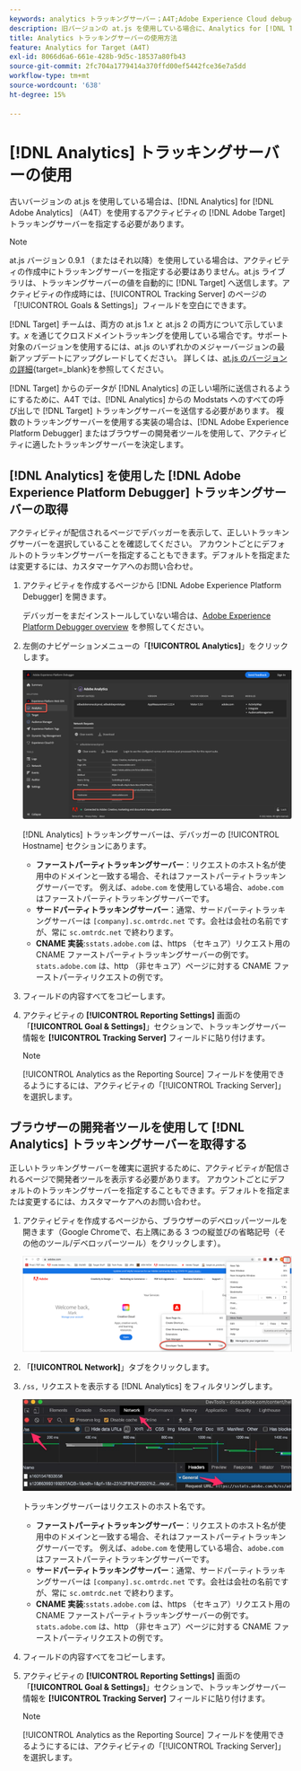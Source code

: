 ```yaml
---
keywords: analytics トラッキングサーバー；A4T;Adobe Experience Cloud debugger;Adobe Experience Platform debugger；レポートソース；デベロッパーツール
description: 旧バージョンの at.js を使用している場合に、Analytics for [!DNL Target]  （A4T）を使用するアクティビティ用に Analytics トラッキングサーバーを指定する方法を説明します。
title: Analytics トラッキングサーバーの使用方法
feature: Analytics for Target (A4T)
exl-id: 8066d6a6-661e-428b-9d5c-18537a80fb43
source-git-commit: 2fc704a1779414a370ffd00ef5442fce36e7a5dd
workflow-type: tm+mt
source-wordcount: '638'
ht-degree: 15%

---
```


# [!DNL Analytics] トラッキングサーバーの使用

古いバージョンの at.js を使用している場合は、[!DNL Analytics] for [!DNL Adobe Analytics] （A4T）を使用するアクティビティの [!DNL Adobe Target] トラッキングサーバーを指定する必要があります。

>[!NOTE]
>
>at.js バージョン 0.9.1 （またはそれ以降）を使用している場合は、アクティビティの作成中にトラッキングサーバーを指定する必要はありません。at.js ライブラリは、トラッキングサーバーの値を自動的に [!DNL Target] へ送信します。アクティビティの作成時には、[!UICONTROL Tracking Server] のページの「[!UICONTROL Goals & Settings]」フィールドを空白にできます。
>
>[!DNL Target] チームは、両方の at.js 1.*x* と at.js 2 の両方について示しています。*x* を通じてクロスドメイントラッキングを使用している場合です。サポート対象のバージョンを使用するには、at.js のいずれかのメジャーバージョンの最新アップデートにアップグレードしてください。 詳しくは、[at.js のバージョンの詳細](https://experienceleague.adobe.com/docs/target-dev/developer/client-side/at-js-implementation/target-atjs-versions.html?lang=ja){target=_blank}を参照してください。

[!DNL Target] からのデータが [!DNL Analytics] の正しい場所に送信されるようにするために、A4T では、[!DNL Analytics] からの Modstats へのすべての呼び出しで [!DNL Target] トラッキングサーバーを送信する必要があります。 複数のトラッキングサーバーを使用する実装の場合は、[!DNL Adobe Experience Platform Debugger] またはブラウザーの開発者ツールを使用して、アクティビティに適したトラッキングサーバーを決定します。

## [!DNL Analytics] を使用した [!DNL Adobe Experience Platform Debugger] トラッキングサーバーの取得

アクティビティが配信されるページでデバッガーを表示して、正しいトラッキングサーバーを選択していることを確認してください。 アカウントごとにデフォルトのトラッキングサーバーを指定することもできます。デフォルトを指定または変更するには、カスタマーケアへのお問い合わせ。

1. アクティビティを作成するページから [!DNL Adobe Experience Platform Debugger] を開きます。

   デバッガーをまだインストールしていない場合は、[Adobe Experience Platform Debugger overview](https://experienceleague.adobe.com/docs/platform-learn/data-collection/debugger/overview.html?lang=ja) を参照してください。

1. 左側のナビゲーションメニューの「**[!UICONTROL Analytics]**」をクリックします。

   ![Screen_DebuggerTrackServ 画像 ](assets/Screen_DebuggerTrackServ.png)

   [!DNL Analytics] トラッキングサーバーは、デバッガーの [!UICONTROL Hostname] セクションにあります。

   * **ファーストパーティトラッキングサーバー**：リクエストのホスト名が使用中のドメインと一致する場合、それはファーストパーティトラッキングサーバーです。 例えば、`adobe.com` を使用している場合、`adobe.com` はファーストパーティトラッキングサーバーです。
   * **サードパーティトラッキングサーバー**：通常、サードパーティトラッキングサーバーは `[company].sc.omtrdc.net` です。会社は会社の名前ですが、常に `sc.omtrdc.net` で終わります。
   * **CNAME 実装**:`sstats.adobe.com` は、https （セキュア）リクエスト用の CNAME ファーストパーティトラッキングサーバーの例です。 `stats.adobe.com` は、http （非セキュア）ページに対する CNAME ファーストパーティリクエストの例です。

1. フィールドの内容すべてをコピーします。

1. アクティビティの **[!UICONTROL Reporting Settings]** 画面の「**[!UICONTROL Goal & Settings]**」セクションで、トラッキングサーバー情報を **[!UICONTROL Tracking Server]** フィールドに貼り付けます。

   >[!NOTE]
   >
   >[!UICONTROL Analytics as the Reporting Source] フィールドを使用できるようにするには、アクティビティの「[!UICONTROL Tracking Server]」を選択します。

## ブラウザーの開発者ツールを使用して [!DNL Analytics] トラッキングサーバーを取得する

正しいトラッキングサーバーを確実に選択するために、アクティビティが配信されるページで開発者ツールを表示する必要があります。 アカウントごとにデフォルトのトラッキングサーバーを指定することもできます。デフォルトを指定または変更するには、カスタマーケアへのお問い合わせ。

1. アクティビティを作成するページから、ブラウザーのデベロッパーツールを開きます（Google Chromeで、右上隅にある 3 つの縦並びの省略記号（その他のツール/デベロッパーツール）をクリックします）。

   ![Chrome デベロッパーツール ](/help/main/c-integrating-target-with-mac/a4t/assets/chrome-dev-tools.png)

1. 「**[!UICONTROL Network]**」タブをクリックします。

1. `/ss,` リクエストを表示する [!DNL Analytics] をフィルタリングします。

   ![/ss 検索を使用したChrome デベロッパーツール ](/help/main/c-integrating-target-with-mac/a4t/assets/chrome-search.png)

   トラッキングサーバーはリクエストのホスト名です。

   * **ファーストパーティトラッキングサーバー**：リクエストのホスト名が使用中のドメインと一致する場合、それはファーストパーティトラッキングサーバーです。 例えば、`adobe.com` を使用している場合、`adobe.com` はファーストパーティトラッキングサーバーです。
   * **サードパーティトラッキングサーバー**：通常、サードパーティトラッキングサーバーは `[company].sc.omtrdc.net` です。会社は会社の名前ですが、常に `sc.omtrdc.net` で終わります。
   * **CNAME 実装**:`sstats.adobe.com` は、https （セキュア）リクエスト用の CNAME ファーストパーティトラッキングサーバーの例です。 `stats.adobe.com` は、http （非セキュア）ページに対する CNAME ファーストパーティリクエストの例です。

1. フィールドの内容すべてをコピーします。

1. アクティビティの **[!UICONTROL Reporting Settings]** 画面の「**[!UICONTROL Goal & Settings]**」セクションで、トラッキングサーバー情報を **[!UICONTROL Tracking Server]** フィールドに貼り付けます。

   >[!NOTE]
   >
   >[!UICONTROL Analytics as the Reporting Source] フィールドを使用できるようにするには、アクティビティの「[!UICONTROL Tracking Server]」を選択します。
